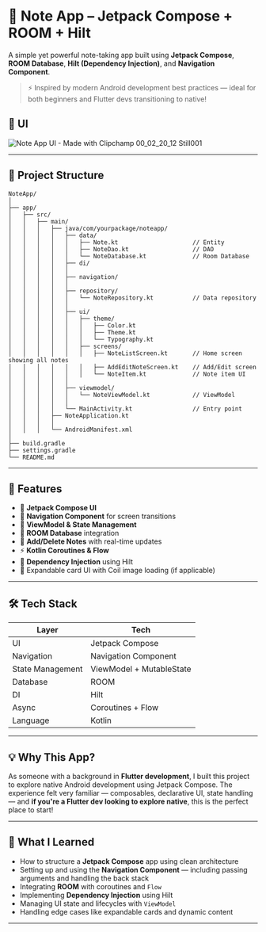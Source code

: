 # 📝 Note App – Jetpack Compose + ROOM + Hilt

A simple yet powerful note-taking app built using **Jetpack Compose**, **ROOM Database**, **Hilt (Dependency Injection)**, and **Navigation Component**.

> ⚡ Inspired by modern Android development best practices — ideal for both beginners and Flutter devs transitioning to native!

## 🚀 UI
![Note App UI - Made with Clipchamp 00_02_20_12 Still001](https://github.com/user-attachments/assets/7fabeaf2-76b8-4983-9048-ee99ed598441)

---

## 📂 Project Structure

```plaintext
NoteApp/
│
├── app/
│   ├── src/
│   │   ├── main/
│   │   │   ├── java/com/yourpackage/noteapp/
│   │   │   │   ├── data/
│   │   │   │   │   ├── Note.kt                     // Entity
│   │   │   │   │   ├── NoteDao.kt                  // DAO
│   │   │   │   │   └── NoteDatabase.kt             // Room Database
│   │   │   │   ├── di/
│   │   │   │   │
│   │   │   │   ├── navigation/
│   │   │   │   │
│   │   │   │   ├── repository/
│   │   │   │   │   └── NoteRepository.kt           // Data repository
│   │   │   │   │
│   │   │   │   ├── ui/
│   │   │   │   │   ├── theme/
│   │   │   │   │   │   ├── Color.kt
│   │   │   │   │   │   ├── Theme.kt
│   │   │   │   │   │   └── Typography.kt
│   │   │   │   │   ├── screens/
│   │   │   │   │   │   ├── NoteListScreen.kt       // Home screen showing all notes
│   │   │   │   │   │   ├── AddEditNoteScreen.kt    // Add/Edit screen
│   │   │   │   │   │   └── NoteItem.kt             // Note item UI
│   │   │   │   │
│   │   │   │   ├── viewmodel/
│   │   │   │   │   └── NoteViewModel.kt            // ViewModel
│   │   │   │   │
│   │   │   │   └── MainActivity.kt                 // Entry point
│   │   │   ├── NoteApplication.kt
│   │   │   │
│   │   │   └── AndroidManifest.xml
│
├── build.gradle
├── settings.gradle
└── README.md
```

---

## 📱 Features

- 🧱 **Jetpack Compose UI**
- 🧭 **Navigation Component** for screen transitions
- 🧠 **ViewModel & State Management**
- 💾 **ROOM Database** integration
- 🔁 **Add/Delete Notes** with real-time updates
- ⚡ **Kotlin Coroutines & Flow**
- 🧩 **Dependency Injection** using Hilt
- 🎨 Expandable card UI with Coil image loading (if applicable)

---

## 🛠️ Tech Stack

| Layer | Tech |
|-------|------|
| UI | Jetpack Compose |
| Navigation | Navigation Component |
| State Management | ViewModel + MutableState |
| Database | ROOM |
| DI | Hilt |
| Async | Coroutines + Flow |
| Language | Kotlin |

---

## 💡 Why This App?

As someone with a background in **Flutter development**, I built this project to explore native Android development using Jetpack Compose. The experience felt very familiar — composables, declarative UI, state handling — and **if you're a Flutter dev looking to explore native**, this is the perfect place to start!

---

## 🧪 What I Learned

- How to structure a **Jetpack Compose** app using clean architecture
- Setting up and using the **Navigation Component** — including passing arguments and handling the back stack
- Integrating **ROOM** with coroutines and `Flow`
- Implementing **Dependency Injection** using Hilt
- Managing UI state and lifecycles with `ViewModel`
- Handling edge cases like expandable cards and dynamic content

---




 
